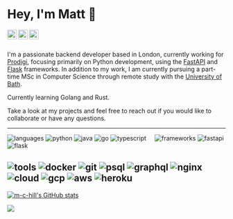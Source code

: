 # Hey, I'm Matt 👋

<a href="https://linkedin.com/in/m-c-hill">
  <img align="left" alt="Matt's LinkedIn" target="_blank" width="22px" padding=5px src="https://simpleicons.now.sh/linkedin/495f7e" />
</a>
<a href="https://github.com/m-c-hill">
  <img align="left" alt="Matt's Github" target="_blank" width="22px" padding=5px src="https://simpleicons.now.sh/github/495f7e" />
</a>
<a href="mailto: matthew.hill.925@gmail.com">
  <img align="left" alt="Matt's Email" target="_blank" width="22px" padding=5px src="https://simpleicons.now.sh/gmail/495f7e" />
</a>
<br />
<br />

I'm a passionate backend developer based in London, currently working for [Prodigi](https://www.prodigi.com/), focusing primarily on Python development, using the [FastAPI](https://fastapi.tiangolo.com/) and [Flask](https://flask.palletsprojects.com/en/2.2.x/) frameworks. In addition to my work, I am currently pursuing a part-time MSc in Computer Science through remote study with the [University of Bath](https://www.bath.ac.uk/).

Currently learning Golang and Rust.

Take a look at my projects and feel free to reach out if you would like to collaborate or have any questions.

---

![languages](https://img.shields.io/static/v1?label=&message=languages:&color=111&style=flat-square)
![python](https://img.shields.io/static/v1?logo=python&label=&message=python&color=36465D&logoColor=AAA&style=flat-square&link=)
![java](https://img.shields.io/static/v1?logo=java&label=&message=java&color=36465D&logoColor=AAA&style=flat-square)
![go](https://img.shields.io/static/v1?logo=go&label=&message=golang&color=36465D&logoColor=AAA&style=flat-square)
![typescript](https://img.shields.io/static/v1?logo=typescript&label=&message=typescript&color=36465D&logoColor=AAA&style=flat-square)
&nbsp;&nbsp;&nbsp;
![frameworks](https://img.shields.io/static/v1?label=&message=frameworks:&color=111&style=flat-square)
![fastapi](https://img.shields.io/static/v1?logo=FastAPI&label=&message=fastapi&color=36465D&logoColor=AAA&style=flat-square)
![flask](https://img.shields.io/static/v1?logo=Flask&label=&message=flask&color=36465D&logoColor=AAA&style=flat-square)

![tools](https://img.shields.io/static/v1?label=&message=tools:&color=111&style=flat-square)
![docker](https://img.shields.io/static/v1?logo=docker&label=&message=docker&color=36465D&logoColor=AAA&style=flat-square)
![git](https://img.shields.io/static/v1?logo=git&label=&message=git&color=36465D&logoColor=AAA&style=flat-square)
![psql](https://img.shields.io/static/v1?logo=postgresql&label=&message=postgresql&color=36465D&logoColor=AAA&style=flat-square)
![graphql](https://img.shields.io/static/v1?logo=graphql&label=&message=graphql&color=36465D&logoColor=AAA&style=flat-square)
![nginx](https://img.shields.io/static/v1?logo=nginx&label=&message=nginx&color=36465D&logoColor=AAA&style=flat-square)
&nbsp;&nbsp;&nbsp;
![cloud](https://img.shields.io/static/v1?label=&message=cloud:&color=111&style=flat-square)
![gcp](https://img.shields.io/static/v1?logo=google-cloud&label=&message=gcp&color=36465D&logoColor=AAA&style=flat-square)
![aws](https://img.shields.io/static/v1?logo=Amazon-AWS&label=&message=aws&color=36465D&logoColor=AAA&style=flat-square)
![heroku](https://img.shields.io/static/v1?logo=heroku&label=&message=heroku&color=36465D&logoColor=AAA&style=flat-square)
----



<a href="http://www.github.com/m-c-hill"><img src="https://github-readme-stats.vercel.app/api?username=m-c-hill&show_icons=true&hide=contribs&count_private=true&title_color=0891b2&text_color=ffffff&icon_color=0891b2&bg_color=1c1917&hide_border=true&show_icons=true" alt="m-c-hill's GitHub stats" /></a>

<a href="http://www.github.com/m-c-hill"><img src="https://github-readme-streak-stats.herokuapp.com/?user=m-c-hill&stroke=ffffff&background=1c1917&ring=0891b2&fire=0891b2&currStreakNum=ffffff&currStreakLabel=0891b2&sideNums=ffffff&sideLabels=ffffff&dates=ffffff&hide_border=true" /></a>
